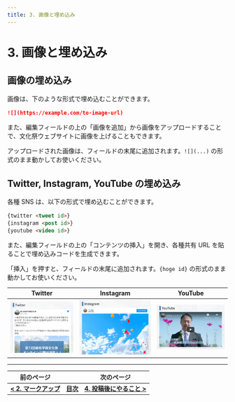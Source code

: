```yaml
---
title: 3. 画像と埋め込み
---
```


# 3. 画像と埋め込み

## 画像の埋め込み

画像は、下のような形式で埋め込むことができます。

```md
![](https://example.com/to-image-url)
```

また、編集フィールドの上の「画像を追加」から画像をアップロードすることで、文化祭ウェブサイトに画像を上げることもできます。

アップロードされた画像は、フィールドの末尾に追加されます。`![](...)` の形式のまま動かしてお使いください。

## Twitter, Instagram, YouTube の埋め込み

各種 SNS は、以下の形式で埋め込むことができます。

```md
{twitter <tweet id>}
{instagram <post id>}
{youtube <video id>}
```

また、編集フィールドの上の「コンテンツの挿入」を開き、各種共有 URL を貼ることで埋め込みコードを生成できます。

「挿入」を押すと、フィールドの末尾に追加されます。`{hoge id}` の形式のまま動かしてお使いください。

| Twitter | Instagram | YouTube |
| :-: | :-: | :-: |
| ![](./images/twitter.png) | ![](./images/instagram.png) | ![](./images/youtube.png) |

---

| 前のページ | | 次のページ |
| :-: | --- | :-: |
| **[< 2. マークアップ](./2-markup)** | **[目次](.)** | **[4. 投稿後にやること >](./4-after-post)** |
